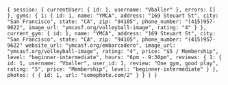 `{
  session: {
    currentUser: {
      id: 1,
      username: "Vballer"
    },
    errors: []
  },
  gyms: {
    1: {
      id: 1,
      name: "YMCA",
      address: "169 Steuart St",
      city: "San Francisco",
      state: "CA",
      zip: "94105",
      phone_number: "(415)957-9622",
      image_url: "ymcasf.org/volleyball-image",
      rating: "4"
    }
  },
  current_gym: {
    id: 1,
    name: "YMCA",
    address: "169 Steuart St",
    city: "San Francisco",
    state: "CA",
    zip: "94105",
    phone_number: "(415)957-9622"
    website_url: "ymcasf.org/embarcadero",
    image_url: "ymcasf.org/volleyball-image",
    rating: "4",
    price: "$5 / Membership",
    level: "beginner-intermediate",
    hours: "6pm - 9:30pm",
    reviews: {
      1: {
        id: 1,
        username: "Vballer",
        user_id: 1,
        review: "One gym, good play",
        rating: "5",
        price: "Membership",
        level: "beginner-intermediate"
      }
    },
    photos: {
      {
        id: 1,
        url: "somephoto.com/2"
      }
    }
  }
}`
